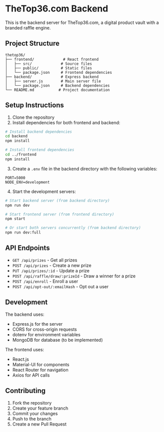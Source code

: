 # TheTop36.com Backend

This is the backend server for TheTop36.com, a digital product vault with a branded raffle engine.

## Project Structure

```
thetop36/
├── frontend/             # React frontend
│   ├── src/             # Source files
│   ├── public/          # Static files
│   └── package.json     # Frontend dependencies
├── backend/             # Express backend
│   ├── server.js        # Main server file
│   └── package.json     # Backend dependencies
└── README.md           # Project documentation
```

## Setup Instructions

1. Clone the repository
2. Install dependencies for both frontend and backend:

```bash
# Install backend dependencies
cd backend
npm install

# Install frontend dependencies
cd ../frontend
npm install
```

3. Create a `.env` file in the backend directory with the following variables:

```
PORT=5000
NODE_ENV=development
```

4. Start the development servers:

```bash
# Start backend server (from backend directory)
npm run dev

# Start frontend server (from frontend directory)
npm start

# Or start both servers concurrently (from backend directory)
npm run dev:full
```

## API Endpoints

- `GET /api/prizes` - Get all prizes
- `POST /api/prizes` - Create a new prize
- `PUT /api/prizes/:id` - Update a prize
- `POST /api/raffle/draw/:prizeId` - Draw a winner for a prize
- `POST /api/enroll` - Enroll a user
- `POST /api/opt-out/:emailHash` - Opt out a user

## Development

The backend uses:

- Express.js for the server
- CORS for cross-origin requests
- dotenv for environment variables
- MongoDB for database (to be implemented)

The frontend uses:

- React.js
- Material-UI for components
- React Router for navigation
- Axios for API calls

## Contributing

1. Fork the repository
2. Create your feature branch
3. Commit your changes
4. Push to the branch
5. Create a new Pull Request
